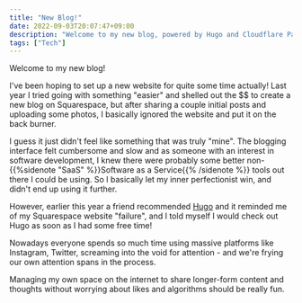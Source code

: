 ```yaml
---
title: "New Blog!"
date: 2022-09-03T20:07:47+09:00
description: "Welcome to my new blog, powered by Hugo and Cloudflare Pages."
tags: ["Tech"]
---
```


Welcome to my new blog!

I've been hoping to set up a new website for quite some time actually!  Last year I tried going with something "easier" and shelled out the $$ to create a new blog on Squarespace, but after sharing a couple initial posts and uploading some photos, I basically ignored the website and put it on the back burner.

I guess it just didn't feel like something that was truly "mine".  The blogging interface felt cumbersome and slow and as someone with an interest in software development, I knew there were probably some better non-{{%sidenote "SaaS" %}}Software as a Service{{% /sidenote %}} tools out there I could be using.  So I basically let my inner perfectionist win, and didn't end up using it further.

However, earlier this year a friend recommended <a href="https://gohugo.io">Hugo</a> and it reminded me of my Squarespace website "failure", and I told myself I would check out Hugo as soon as I had some free time!

Nowadays everyone spends so much time using massive platforms like Instagram, Twitter, screaming into the void for attention - and we're frying our own attention spans in the process. 

Managing my own space on the internet to share longer-form content and thoughts without worrying about likes and algorithms should be really fun.